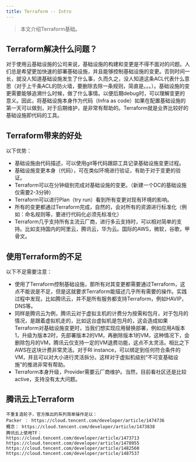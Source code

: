```yaml
---
title: Terraform -- Intro
---
```


> 本文介绍Terraform基础。


## Terraform解决什么问题？

对于使用云基础设施的公司来说，基础设施的构建和变更是不得不面对的问题。人们总是希望更加快速的部署基础设施，并且能够控制基础设施的变更。否则时间一长，就没人知道基础设施发生了什么事，久而久之，没人知道这条ACL代表什么意思（对于上千条ACL的防火墙，要删除去除一条规则，简直是。。。）。基础设施的变更需要能够追溯什么时候，做了什么事情。以便后期debug时，可以理解变更的意义。因此，将基础设施本身作为代码（Infra as code）如果在配置基础设施的第一天可以做到，对于后期维护，是非常有帮助的。Terraform就是业界比较好的基础设施即代码的工具。

## Terraform带来的好处

以下优势：
* 基础设施由代码描述，可以使用git等代码跟踪工具记录基础设施变更过程。
* 基础设施变更本身（代码），可在类似环境进行验证，有助于对于变更的验证。
* Terraform可以在分钟级别完成对基础设施的变更。（新建一个DC的基础设施仅需要2-3分钟）
* Terraform可以进行Plan（try run）看到所有变更对现有环境的影响。
* 所有的变更都通过Terraform完成，自然的，会对所有的资源进行标准化（例如：命名规则等，要进行代码化必须先标准化）
* Terraform几乎支持所有主流云厂商，进行多云支持时，可以相对简单的支持。比如支持国内的阿里云，腾讯云，华为云。国际的AWS，微软，谷歌，甲骨文。

## 使用Terraform的不足

以下不足需要注意：
* 使用了Terraform控制基础设施，那所有对其变更都需要通过Terraform，这点不能说是不足，但是这就要求Terraform能描述几乎所有需要的操作。实践过程中发现，比如腾讯云，并不是所有服务都支持Terraform，例如HAVIP，DNS等。
* 同样是腾讯云为例，腾讯云对于虚拟主机的计费分为按需和包月，对于包月的情况，是跟着虚拟机走的，比如这台虚拟机是包月的，这会造成如果Terraform对基础设施变更时，当我们想实现应用替换部署，例如应用A版本1，升级为版本2时，先部署版本2的VM，再删除版本1的VM，这种情况下，会删除包月的VM，腾讯云仅支持一定的VM退费功能，这点不太灵活。相比之下AWS在这块计费非常灵活。对于RI instance，可以绑定到任何符合条件的VM，并且可以对大小进行灵活拆分。这样对于虚拟机级别“不可变基础设施”的推进非常有帮助。
* Terraform本身升级，Provider需要云厂商维护。当然，目前看社区还是比较active，支持没有太大问题。

## 腾讯云上Terraform

```
不重复造轮子，官方推出的系列简单操作足以：
Packer ： https://cloud.tencent.com/developer/article/1474736
概念： https://cloud.tencent.com/developer/article/1473838
腾讯云上使用TF：
https://cloud.tencent.com/developer/article/1473713
https://cloud.tencent.com/developer/article/1478955
https://cloud.tencent.com/developer/article/1482560
https://cloud.tencent.com/developer/article/1487537
```
